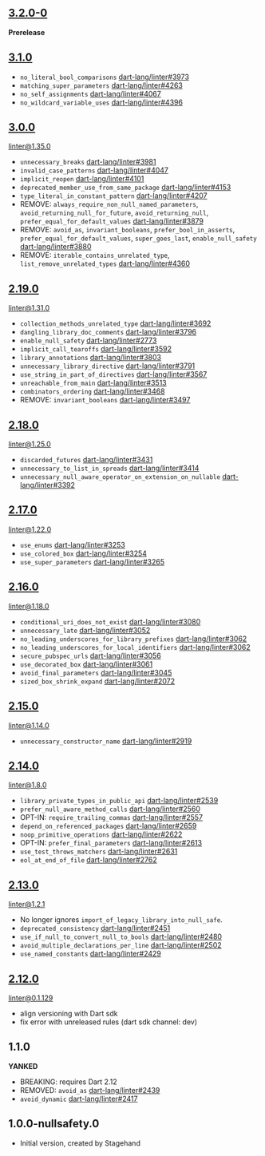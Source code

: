 ## [3.2.0-0][3.2.0]

**Prerelease**

## [3.1.0][]

- `no_literal_bool_comparisons` [dart-lang/linter#3973][]
- `matching_super_parameters` [dart-lang/linter#4263][]
- `no_self_assignments` [dart-lang/linter#4067][]
- `no_wildcard_variable_uses` [dart-lang/linter#4396][]

## [3.0.0][]

[linter@1.35.0][]

- `unnecessary_breaks` [dart-lang/linter#3981][]
- `invalid_case_patterns` [dart-lang/linter#4047][]
- `implicit_reopen` [dart-lang/linter#4101][]
- `deprecated_member_use_from_same_package` [dart-lang/linter#4153][]
- `type_literal_in_constant_pattern` [dart-lang/linter#4207][]
- REMOVE: `always_require_non_null_named_parameters`, `avoid_returning_null_for_future`, `avoid_returning_null`,
  `prefer_equal_for_default_values` [dart-lang/linter#3879][]
- REMOVE: `avoid_as`, `invariant_booleans`, `prefer_bool_in_asserts`,
  `prefer_equal_for_default_values`, `super_goes_last`, `enable_null_safety` [dart-lang/linter#3880][]
- REMOVE: `iterable_contains_unrelated_type`, `list_remove_unrelated_types` [dart-lang/linter#4360][]

## [2.19.0][]

[linter@1.31.0][]

- `collection_methods_unrelated_type` [dart-lang/linter#3692][]
- `dangling_library_doc_comments` [dart-lang/linter#3796][]
- `enable_null_safety` [dart-lang/linter#2773][]
- `implicit_call_tearoffs` [dart-lang/linter#3592][]
- `library_annotations` [dart-lang/linter#3803][]
- `unnecessary_library_directive` [dart-lang/linter#3791][]
- `use_string_in_part_of_directives` [dart-lang/linter#3567][]
- `unreachable_from_main` [dart-lang/linter#3513][]
- `combinators_ordering` [dart-lang/linter#3468][]
- REMOVE: `invariant_booleans` [dart-lang/linter#3497][]

## [2.18.0][]

[linter@1.25.0][]

- `discarded_futures` [dart-lang/linter#3431][]
- `unnecessary_to_list_in_spreads` [dart-lang/linter#3414][]
- `unnecessary_null_aware_operator_on_extension_on_nullable` [dart-lang/linter#3392][]

##  [2.17.0][]

[linter@1.22.0][]

- `use_enums` [dart-lang/linter#3253][]
- `use_colored_box` [dart-lang/linter#3254][]
- `use_super_parameters` [dart-lang/linter#3265][]

## [2.16.0][]

[linter@1.18.0][]

- `conditional_uri_does_not_exist` [dart-lang/linter#3080][]
- `unnecessary_late` [dart-lang/linter#3052][]
- `no_leading_underscores_for_library_prefixes` [dart-lang/linter#3062][]
- `no_leading_underscores_for_local_identifiers` [dart-lang/linter#3062][]
- `secure_pubspec_urls` [dart-lang/linter#3056][]
- `use_decorated_box` [dart-lang/linter#3061][]
- `avoid_final_parameters` [dart-lang/linter#3045][]
- `sized_box_shrink_expand` [dart-lang/linter#2072][]

## [2.15.0][]

[linter@1.14.0][]

- `unnecessary_constructor_name` [dart-lang/linter#2919][]

## [2.14.0][]

[linter@1.8.0][]

- `library_private_types_in_public_api` [dart-lang/linter#2539][]
- `prefer_null_aware_method_calls` [dart-lang/linter#2560][]
- OPT-IN: `require_trailing_commas` [dart-lang/linter#2557][]
- `depend_on_referenced_packages` [dart-lang/linter#2659][]
- `noop_primitive_operations` [dart-lang/linter#2622][]
- OPT-IN: `prefer_final_parameters` [dart-lang/linter#2613][]
- `use_test_throws_matchers` [dart-lang/linter#2631][]
- `eol_at_end_of_file` [dart-lang/linter#2762][]

## [2.13.0][]

[linter@1.2.1][]

- No longer ignores `import_of_legacy_library_into_null_safe`.
- `deprecated_consistency` [dart-lang/linter#2451][]
- `use_if_null_to_convert_null_to_bools` [dart-lang/linter#2480][]
- `avoid_multiple_declarations_per_line` [dart-lang/linter#2502][]
- `use_named_constants` [dart-lang/linter#2429][]

## [2.12.0][]

[linter@0.1.129][]

- align versioning with Dart sdk
- fix error with unreleased rules (dart sdk channel: dev)

## 1.1.0

 **YANKED**

- BREAKING: requires Dart 2.12
- REMOVED: `avoid_as` [dart-lang/linter#2439][]
- `avoid_dynamic` [dart-lang/linter#2417][]

## 1.0.0-nullsafety.0

- Initial version, created by Stagehand

[3.2.0]: https://github.com/dart-lang/sdk/blob/master/CHANGELOG.md#320
[3.1.0]: https://github.com/dart-lang/sdk/blob/master/CHANGELOG.md#310
[3.0.0]: https://github.com/dart-lang/sdk/blob/master/CHANGELOG.md#300
[2.19.0]: https://github.com/dart-lang/sdk/blob/master/CHANGELOG.md#2190
[2.18.0]: https://github.com/dart-lang/sdk/blob/master/CHANGELOG.md#2180
[2.17.0]: https://github.com/dart-lang/sdk/blob/master/CHANGELOG.md#2170
[2.16.0]: https://github.com/dart-lang/sdk/blob/master/CHANGELOG.md#2160
[2.15.0]: https://github.com/dart-lang/sdk/blob/master/CHANGELOG.md#2150
[2.14.0]: https://github.com/dart-lang/sdk/blob/master/CHANGELOG.md#2140
[2.13.0]: https://github.com/dart-lang/sdk/blob/master/CHANGELOG.md#2130
[2.12.0]: https://github.com/dart-lang/sdk/blob/master/CHANGELOG.md#2120---2021-03-03

[linter@1.35.0]: https://pub.dev/packages/linter/changelog#1350
[linter@1.32.0]: https://pub.dev/packages/linter/changelog#1320
[linter@1.31.0]: https://pub.dev/packages/linter/changelog#1310
[linter@1.30.0]: https://pub.dev/packages/linter/changelog#1300
[linter@1.28.0]: https://pub.dev/packages/linter/changelog#1280
[linter@1.26.0]: https://pub.dev/packages/linter/changelog#1260
[linter@1.25.0]: https://pub.dev/packages/linter/changelog#1250
[linter@1.24.0]: https://pub.dev/packages/linter/changelog#1240
[linter@1.23.0]: https://pub.dev/packages/linter/changelog#1230
[linter@1.22.0]: https://pub.dev/packages/linter/changelog#1220
[linter@1.20.0]: https://pub.dev/packages/linter/changelog#1200
[linter@1.18.0]: https://pub.dev/packages/linter/changelog#1180 
[linter@1.17.1]: https://pub.dev/packages/linter/changelog#1171
[linter@1.15.0]: https://pub.dev/packages/linter/changelog#1150
[linter@1.14.0]: https://pub.dev/packages/linter/changelog#1140
[linter@1.11.0]: https://pub.dev/packages/linter/changelog#1110
[linter@1.8.0]: https://pub.dev/packages/linter/changelog#180
[linter@1.2.1]: https://pub.dev/packages/linter/changelog#121
[linter@0.1.129]: https://pub.dev/packages/linter/changelog#01129

[dart-lang/linter#2072]: https://github.com/dart-lang/linter/issues/2072
[dart-lang/linter#2417]: https://github.com/dart-lang/linter/pull/2417
[dart-lang/linter#2429]: https://github.com/dart-lang/linter/pull/2429
[dart-lang/linter#2439]: https://github.com/dart-lang/linter/pull/2439
[dart-lang/linter#2451]: https://github.com/dart-lang/linter/pull/2451
[dart-lang/linter#2480]: https://github.com/dart-lang/linter/pull/2480
[dart-lang/linter#2502]: https://github.com/dart-lang/linter/pull/2502
[dart-lang/linter#2539]: https://github.com/dart-lang/linter/pull/2539
[dart-lang/linter#2557]: https://github.com/dart-lang/linter/pull/2557
[dart-lang/linter#2560]: https://github.com/dart-lang/linter/pull/2560
[dart-lang/linter#2613]: https://github.com/dart-lang/linter/pull/2613
[dart-lang/linter#2622]: https://github.com/dart-lang/linter/pull/2622
[dart-lang/linter#2631]: https://github.com/dart-lang/linter/pull/2631
[dart-lang/linter#2659]: https://github.com/dart-lang/linter/pull/2659
[dart-lang/linter#2762]: https://github.com/dart-lang/linter/pull/2762
[dart-lang/linter#2919]: https://github.com/dart-lang/linter/pull/2919
[dart-lang/linter#3045]: https://github.com/dart-lang/linter/pull/3045
[dart-lang/linter#3052]: https://github.com/dart-lang/linter/pull/3052
[dart-lang/linter#3056]: https://github.com/dart-lang/linter/pull/3056
[dart-lang/linter#3061]: https://github.com/dart-lang/linter/pull/3061
[dart-lang/linter#3062]: https://github.com/dart-lang/linter/pull/3062
[dart-lang/linter#3080]: https://github.com/dart-lang/linter/pull/3080
[dart-lang/linter#3253]: https://github.com/dart-lang/linter/pull/3253
[dart-lang/linter#3254]: https://github.com/dart-lang/linter/pull/3254
[dart-lang/linter#3265]: https://github.com/dart-lang/linter/pull/3265
[dart-lang/linter#3392]: https://github.com/dart-lang/linter/pull/3392
[dart-lang/linter#3414]: https://github.com/dart-lang/linter/pull/3414
[dart-lang/linter#3431]: https://github.com/dart-lang/linter/pull/3431
[dart-lang/linter#3468]: https://github.com/dart-lang/linter/pull/3468
[dart-lang/linter#3497]: https://github.com/dart-lang/linter/pull/3497
[dart-lang/linter#3513]: https://github.com/dart-lang/linter/pull/3513
[dart-lang/linter#3567]: https://github.com/dart-lang/linter/pull/3567
[dart-lang/linter#3692]: https://github.com/dart-lang/linter/pull/3692
[dart-lang/linter#3796]: https://github.com/dart-lang/linter/pull/3796
[dart-lang/linter#2773]: https://github.com/dart-lang/linter/pull/2773
[dart-lang/linter#3592]: https://github.com/dart-lang/linter/pull/3592
[dart-lang/linter#3803]: https://github.com/dart-lang/linter/pull/3803
[dart-lang/linter#3791]: https://github.com/dart-lang/linter/pull/3791
[dart-lang/linter#3879]: https://github.com/dart-lang/linter/issues/3879
[dart-lang/linter#3880]: https://github.com/dart-lang/linter/issues/3880
[dart-lang/linter#3973]: https://github.com/dart-lang/linter/pull/3973
[dart-lang/linter#3981]: https://github.com/dart-lang/linter/pull/3981
[dart-lang/linter#4047]: https://github.com/dart-lang/linter/pull/4047
[dart-lang/linter#4067]: https://github.com/dart-lang/linter/pull/4067
[dart-lang/linter#4101]: https://github.com/dart-lang/linter/pull/4101
[dart-lang/linter#4153]: https://github.com/dart-lang/linter/pull/4153
[dart-lang/linter#4207]: https://github.com/dart-lang/linter/pull/4207
[dart-lang/linter#4263]: https://github.com/dart-lang/linter/pull/4263
[dart-lang/linter#4360]: https://github.com/dart-lang/linter/pull/4360
[dart-lang/linter#4396]: https://github.com/dart-lang/linter/pull/4396
